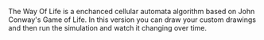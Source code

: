The Way Of Life is a enchanced cellular automata algorithm based on John Conway's Game of Life.
In this version you can draw your custom drawings and then run the simulation and watch it changing over time.

